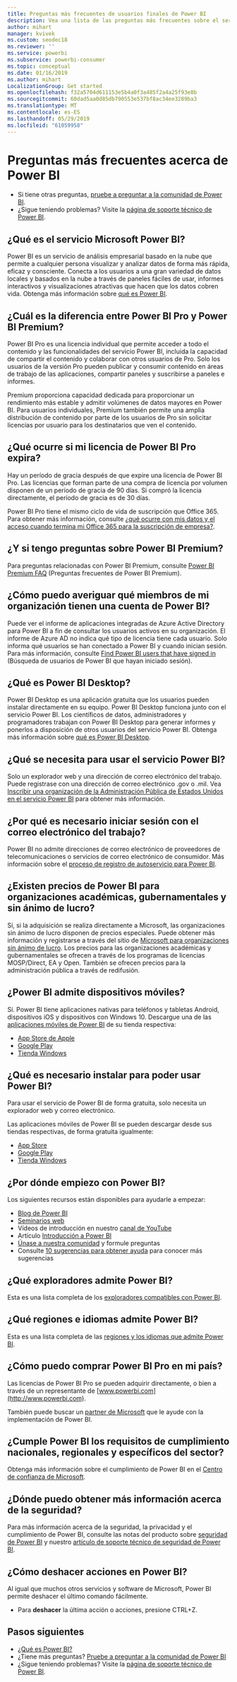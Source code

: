 ```yaml
---
title: Preguntas más frecuentes de usuarios finales de Power BI
description: Vea una lista de las preguntas más frecuentes sobre el servicio Power BI y las aplicaciones móviles de Power BI, y sus respuestas.
author: mihart
manager: kvivek
ms.custom: seodec18
ms.reviewer: ''
ms.service: powerbi
ms.subservice: powerbi-consumer
ms.topic: conceptual
ms.date: 01/16/2019
ms.author: mihart
LocalizationGroup: Get started
ms.openlocfilehash: f32a5704d611153e5b4a0f3a485f2a4a25f93e8b
ms.sourcegitcommit: 60dad5aa0d85db790553e537bf8ac34ee3289ba3
ms.translationtype: MT
ms.contentlocale: es-ES
ms.lasthandoff: 05/29/2019
ms.locfileid: "61059958"
---
```

# <a name="frequently-asked-questions-about-power-bi"></a>Preguntas más frecuentes acerca de Power BI
* Si tiene otras preguntas, [pruebe a preguntar a la comunidad de Power BI](http://community.powerbi.com/).
* ¿Sigue teniendo problemas? Visite la [página de soporte técnico de Power BI](https://powerbi.microsoft.com/support/).

## <a name="what-is-microsoft-power-bi-service"></a>¿Qué es el servicio Microsoft Power BI?
Power BI es un servicio de análisis empresarial basado en la nube que permite a cualquier persona visualizar y analizar datos de forma más rápida, eficaz y consciente. Conecta a los usuarios a una gran variedad de datos locales y basados en la nube a través de paneles fáciles de usar, informes interactivos y visualizaciones atractivas que hacen que los datos cobren vida. Obtenga más información sobre [qué es Power BI](../power-bi-overview.md).

## <a name="whats-the-difference-between-power-bi-pro-and-power-bi-premium"></a>¿Cuál es la diferencia entre Power BI Pro y Power BI Premium?
Power BI Pro es una licencia individual que permite acceder a todo el contenido y las funcionalidades del servicio Power BI, incluida la capacidad de compartir el contenido y colaborar con otros usuarios de Pro. Solo los usuarios de la versión Pro pueden publicar y consumir contenido en áreas de trabajo de las aplicaciones, compartir paneles y suscribirse a paneles e informes. 

Premium proporciona capacidad dedicada para proporcionar un rendimiento más estable y admitir volúmenes de datos mayores en Power BI. Para usuarios individuales, Premium también permite una amplia distribución de contenido por parte de los usuarios de Pro sin solicitar licencias por usuario para los destinatarios que ven el contenido.

## <a name="what-happens-if-my-power-bi-pro-license-expires"></a>¿Qué ocurre si mi licencia de Power BI Pro expira?
Hay un período de gracia después de que expire una licencia de Power BI Pro. Las licencias que forman parte de una compra de licencia por volumen disponen de un período de gracia de 90 días. Si compró la licencia directamente, el período de gracia es de 30 días.

Power BI Pro tiene el mismo ciclo de vida de suscripción que Office 365. Para obtener más información, consulte [¿qué ocurre con mis datos y el acceso cuando termina mi Office 365 para la suscripción de empresa?](https://support.office.com/article/What-happens-to-my-data-and-access-when-my-Office-365-for-business-subscription-ends-4436582f-211a-45ec-b72e-33647f97d8a3).

## <a name="what-if-i-have-questions-about-power-bi-premium"></a>¿Y si tengo preguntas sobre Power BI Premium?
Para preguntas relacionadas con Power BI Premium, consulte [Power BI Premium FAQ](../service-premium-faq.md) (Preguntas frecuentes de Power BI Premium).

## <a name="how-do-i-find-out-who-in-my-organization-has-a-power-bi-account"></a>¿Cómo puedo averiguar qué miembros de mi organización tienen una cuenta de Power BI?
Puede ver el informe de aplicaciones integradas de Azure Active Directory para Power BI a fin de consultar los usuarios activos en su organización. El informe de Azure AD no indica qué tipo de licencia tiene cada usuario. Solo informa qué usuarios se han conectado a Power BI y cuando inician sesión. Para más información, consulte [Find Power BI users that have signed in](../service-admin-access-usage.md) (Búsqueda de usuarios de Power BI que hayan iniciado sesión).

## <a name="what-is-power-bi-desktop"></a>¿Qué es Power BI Desktop?
Power BI Desktop es una aplicación gratuita que los usuarios pueden instalar directamente en su equipo. Power BI Desktop funciona junto con el servicio Power BI.  Los científicos de datos, administradores y programadores trabajan con Power BI Desktop para generar informes y ponerlos a disposición de otros usuarios del servicio Power BI. Obtenga más información sobre [qué es Power BI Desktop](../desktop-what-is-desktop.md).

## <a name="what-do-i-need-to-use-power-bi-service"></a>¿Qué se necesita para usar el servicio Power BI?
Solo un explorador web y una dirección de correo electrónico del trabajo. Puede registrase con una dirección de correo electrónico .gov o .mil. Vea [Inscribir una organización de la Administración Pública de Estados Unidos en el servicio Power BI](../service-govus-signup.md) para obtener más información. 

## <a name="why-do-i-have-to-sign-up-with-my-work-email"></a>¿Por qué es necesario iniciar sesión con el correo electrónico del trabajo?
Power BI no admite direcciones de correo electrónico de proveedores de telecomunicaciones o servicios de correo electrónico de consumidor. Más información sobre el [proceso de registro de autoservicio para Power BI](../service-self-service-signup-for-power-bi.md).

## <a name="is-government-academic-and-nonprofit-pricing-available-for-power-bi"></a>¿Existen precios de Power BI para organizaciones académicas, gubernamentales y sin ánimo de lucro?
Sí, si la adquisición se realiza directamente a Microsoft, las organizaciones sin ánimo de lucro disponen de precios especiales. Puede obtener más información y registrarse a través del sitio de [Microsoft para organizaciones sin ánimo de lucro](https://www.microsoft.com/nonprofits/power-bi). Los precios para las organizaciones académicas y gubernamentales se ofrecen a través de los programas de licencias MOSP/Direct, EA y Open. También se ofrecen precios para la administración pública a través de redifusión. 

## <a name="does-power-bi-support-mobile-devices"></a>¿Power BI admite dispositivos móviles?
Sí. Power BI tiene aplicaciones nativas para teléfonos y tabletas Android, dispositivos iOS y dispositivos con Windows 10. Descargue una de las [aplicaciones móviles de Power BI](https://powerbi.microsoft.com/mobile) de su tienda respectiva:  

* [App Store de Apple](http://go.microsoft.com/fwlink/?LinkId=526218)
* [Google Play](http://go.microsoft.com/fwlink/?LinkID=544867&clcid=0x409)
* [Tienda Windows](http://go.microsoft.com/fwlink/?LinkId=526478)



## <a name="what-do-i-need-to-install-in-order-to-use-power-bi"></a>¿Qué es necesario instalar para poder usar Power BI?
Para usar el servicio de Power BI de forma gratuita, solo necesita un explorador web y correo electrónico.

Las aplicaciones móviles de Power BI se pueden descargar desde sus tiendas respectivas, de forma gratuita igualmente:

* [App Store](http://go.microsoft.com/fwlink/?LinkId=526218)
* [Google Play](http://go.microsoft.com/fwlink/?LinkID=544867&clcid=0x409)
* [Tienda Windows](http://go.microsoft.com/fwlink/?LinkId=526478)

## <a name="where-do-i-get-started-with-power-bi"></a>¿Por dónde empiezo con Power BI?
Los siguientes recursos están disponibles para ayudarle a empezar:

* [Blog de Power BI](http://blogs.msdn.com/b/powerbi/)
* [Seminarios web](../webinars.md)
* Vídeos de introducción en nuestro [canal de YouTube](https://www.youtube.com/user/mspowerbi)
* Artículo [Introducción a Power BI](../service-get-started.md)
* [Únase a nuestra comunidad](https://community.powerbi.com/) y formule preguntas
* Consulte [10 sugerencias para obtener ayuda](../service-tips-for-finding-help.md) para conocer más sugerencias

## <a name="what-browsers-does-power-bi-support"></a>¿Qué exploradores admite Power BI?
Esta es una lista completa de los [exploradores compatibles con Power BI](../service-browser-support.md).

## <a name="what-regions-and-languages-does-power-bi-support"></a>¿Qué regiones e idiomas admite Power BI?
Esta es una lista completa de las [regiones y los idiomas que admite Power BI](../supported-languages-countries-regions.md).

## <a name="how-can-i-buy-power-bi-pro-in-my-country"></a>¿Cómo puedo comprar Power BI Pro en mi país?
Las licencias de Power BI Pro se pueden adquirir directamente, o bien a través de un representante de [www.powerbi.com](http://www.powerbi.com).

También puede buscar un [partner de Microsoft](https://partner.microsoft.com/) que le ayude con la implementación de Power BI.

## <a name="does-power-bi-meet-national-regional-and-industry-specific-compliance-requirements"></a>¿Cumple Power BI los requisitos de cumplimiento nacionales, regionales y específicos del sector?
Obtenga más información sobre el cumplimiento de Power BI en el [Centro de confianza de Microsoft](http://go.microsoft.com/fwlink/?LinkId=785324).

## <a name="where-can-i-learn-more-about-security"></a>¿Dónde puedo obtener más información acerca de la seguridad?
Para más información acerca de la seguridad, la privacidad y el cumplimiento de Power BI, consulte las notas del producto sobre [seguridad de Power BI](http://go.microsoft.com/fwlink/?LinkId=829185) y nuestro [artículo de soporte técnico de seguridad de Power BI](../service-admin-power-bi-security.md).

## <a name="how-do-i-undo-in-power-bi"></a>¿Cómo deshacer acciones en Power BI?
Al igual que muchos otros servicios y software de Microsoft, Power BI permite deshacer el último comando fácilmente. 

* Para **deshacer** la última acción o acciones, presione CTRL+Z.

## <a name="next-steps"></a>Pasos siguientes
* [¿Qué es Power BI?](../power-bi-overview.md)
* ¿Tiene más preguntas? [Pruebe a preguntar a la comunidad de Power BI](http://community.powerbi.com/)
* ¿Sigue teniendo problemas? Visite la [página de soporte técnico de Power BI](https://powerbi.microsoft.com/support/).

